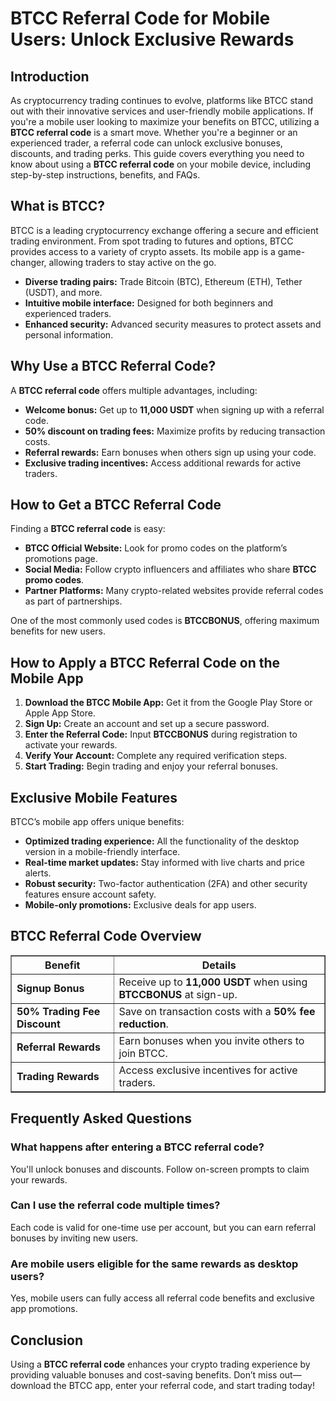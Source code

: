 <h1>BTCC Referral Code for Mobile Users: Unlock Exclusive Rewards</h1>

<h2>Introduction</h2>
<p>As cryptocurrency trading continues to evolve, platforms like BTCC stand out with their innovative services and user-friendly mobile applications. If you're a mobile user looking to maximize your benefits on BTCC, utilizing a <strong>BTCC referral code</strong> is a smart move. Whether you're a beginner or an experienced trader, a referral code can unlock exclusive bonuses, discounts, and trading perks. This guide covers everything you need to know about using a <strong>BTCC referral code</strong> on your mobile device, including step-by-step instructions, benefits, and FAQs.</p>

<h2>What is BTCC?</h2>
<p>BTCC is a leading cryptocurrency exchange offering a secure and efficient trading environment. From spot trading to futures and options, BTCC provides access to a variety of crypto assets. Its mobile app is a game-changer, allowing traders to stay active on the go.</p>
<ul>
    <li><strong>Diverse trading pairs:</strong> Trade Bitcoin (BTC), Ethereum (ETH), Tether (USDT), and more.</li>
    <li><strong>Intuitive mobile interface:</strong> Designed for both beginners and experienced traders.</li>
    <li><strong>Enhanced security:</strong> Advanced security measures to protect assets and personal information.</li>
</ul>

<h2>Why Use a BTCC Referral Code?</h2>
<p>A <strong>BTCC referral code</strong> offers multiple advantages, including:</p>
<ul>
    <li><strong>Welcome bonus:</strong> Get up to <strong>11,000 USDT</strong> when signing up with a referral code.</li>
    <li><strong>50% discount on trading fees:</strong> Maximize profits by reducing transaction costs.</li>
    <li><strong>Referral rewards:</strong> Earn bonuses when others sign up using your code.</li>
    <li><strong>Exclusive trading incentives:</strong> Access additional rewards for active traders.</li>
</ul>

<h2>How to Get a BTCC Referral Code</h2>
<p>Finding a <strong>BTCC referral code</strong> is easy:</p>
<ul>
    <li><strong>BTCC Official Website:</strong> Look for promo codes on the platform’s promotions page.</li>
    <li><strong>Social Media:</strong> Follow crypto influencers and affiliates who share <strong>BTCC promo codes</strong>.</li>
    <li><strong>Partner Platforms:</strong> Many crypto-related websites provide referral codes as part of partnerships.</li>
</ul>
<p>One of the most commonly used codes is <strong>BTCCBONUS</strong>, offering maximum benefits for new users.</p>

<h2>How to Apply a BTCC Referral Code on the Mobile App</h2>
<ol>
    <li><strong>Download the BTCC Mobile App:</strong> Get it from the Google Play Store or Apple App Store.</li>
    <li><strong>Sign Up:</strong> Create an account and set up a secure password.</li>
    <li><strong>Enter the Referral Code:</strong> Input <strong>BTCCBONUS</strong> during registration to activate your rewards.</li>
    <li><strong>Verify Your Account:</strong> Complete any required verification steps.</li>
    <li><strong>Start Trading:</strong> Begin trading and enjoy your referral bonuses.</li>
</ol>

<h2>Exclusive Mobile Features</h2>
<p>BTCC’s mobile app offers unique benefits:</p>
<ul>
    <li><strong>Optimized trading experience:</strong> All the functionality of the desktop version in a mobile-friendly interface.</li>
    <li><strong>Real-time market updates:</strong> Stay informed with live charts and price alerts.</li>
    <li><strong>Robust security:</strong> Two-factor authentication (2FA) and other security features ensure account safety.</li>
    <li><strong>Mobile-only promotions:</strong> Exclusive deals for app users.</li>
</ul>

<h2>BTCC Referral Code Overview</h2>
<table border="1">
    <tr>
        <th>Benefit</th>
        <th>Details</th>
    </tr>
    <tr>
        <td><strong>Signup Bonus</strong></td>
        <td>Receive up to <strong>11,000 USDT</strong> when using <strong>BTCCBONUS</strong> at sign-up.</td>
    </tr>
    <tr>
        <td><strong>50% Trading Fee Discount</strong></td>
        <td>Save on transaction costs with a <strong>50% fee reduction</strong>.</td>
    </tr>
    <tr>
        <td><strong>Referral Rewards</strong></td>
        <td>Earn bonuses when you invite others to join BTCC.</td>
    </tr>
    <tr>
        <td><strong>Trading Rewards</strong></td>
        <td>Access exclusive incentives for active traders.</td>
    </tr>
</table>

<h2>Frequently Asked Questions</h2>
<h3>What happens after entering a BTCC referral code?</h3>
<p>You'll unlock bonuses and discounts. Follow on-screen prompts to claim your rewards.</p>

<h3>Can I use the referral code multiple times?</h3>
<p>Each code is valid for one-time use per account, but you can earn referral bonuses by inviting new users.</p>

<h3>Are mobile users eligible for the same rewards as desktop users?</h3>
<p>Yes, mobile users can fully access all referral code benefits and exclusive app promotions.</p>

<h2>Conclusion</h2>
<p>Using a <strong>BTCC referral code</strong> enhances your crypto trading experience by providing valuable bonuses and cost-saving benefits. Don’t miss out—download the BTCC app, enter your referral code, and start trading today!</p>

